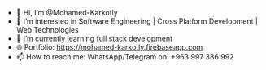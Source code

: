 - 👋 Hi, I’m @Mohamed-Karkotly
- 👀 I’m interested in Software Engineering | Cross Platform Development | Web Technologies
- 🌱 I’m currently learning full stack development
- 🌐 Portfolio: https://mohamed-karkotly.firebaseapp.com
- 📫 How to reach me: WhatsApp/Telegram on: +963 997 386 992

<!---
Mohamed-Karkotly/Mohamed-Karkotly is a ✨ special ✨ repository because its `README.md` (this file) appears on your GitHub profile.
You can click the Preview link to take a look at your changes.
--->
